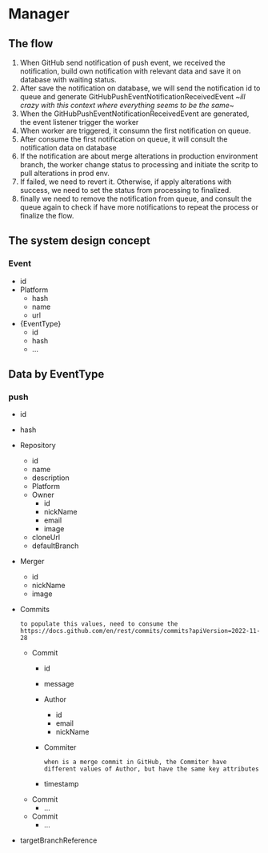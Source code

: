 # Manager

## The flow

1. When GitHub send notification of push event, we received the notification, build own notification with relevant data and save it on database with waiting status.
2. After save the notification on database, we will send the notification id to queue and generate GitHubPushEventNotificationReceivedEvent ~_ill crazy with this context where everything seems to be the same_~
3. When the GitHubPushEventNotificationReceivedEvent are generated, the event listener trigger the worker
4. When worker are triggered, it consumn the first notification on queue.
5. After consume the first notification on queue, it will consult the notification data on database
6. If the notification are about merge alterations in production environment branch, the worker change status to processing and initiate the scritp to pull alterations in prod env.
7. If failed, we need to revert it. Otherwise, if apply alterations with success, we need to set the status from processing to finalized.
8. finally we need to remove the notification from queue, and consult the queue again to check if have more notifications to repeat the process or finalize the flow.

## The system design concept

### Event

- id
- Platform
  - hash
  - name
  - url
- {EventType}
  - id
  - hash
  - ...

## Data by EventType

### push

- id
- hash
- Repository
  - id
  - name
  - description
  - Platform
  - Owner
    - id
    - nickName
    - email
    - image
  - cloneUrl
  - defaultBranch
- Merger
  - id
  - nickName
  - image
- Commits

      to populate this values, need to consume the https://docs.github.com/en/rest/commits/commits?apiVersion=2022-11-28
  - Commit
    - id
    - message
    - Author
      - id
      - email
      - nickName
    - Commiter

          when is a merge commit in GitHub, the Commiter have different values of Author, but have the same key attributes
    - timestamp
  - Commit
    - ...
  - Commit
    - ...
- targetBranchReference